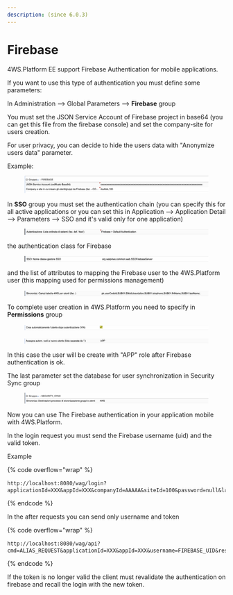 ```yaml
---
description: (since 6.0.3)
---
```


# Firebase

4WS.Platform EE support Firebase Authentication for mobile applications.

If you want to use this type of authentication you must define some parameters:

In Administration --> Global Parameters --> **Firebase** group

You must set the JSON Service Account of Firebase project in base64 (you can get this file from the firebase console) and set the company-site for users creation.

For user privacy, you can decide to hide the users data with "Anonymize users data" parameter.

Example:

<figure><img src="../../.gitbook/assets/image.png" alt=""><figcaption></figcaption></figure>

In **SSO** group you must set the authentication chain (you can specify this for all active applications or you can set this in Application --> Application Detail --> Parameters --> SSO and it's valid only for one application)

<figure><img src="../../.gitbook/assets/image (1).png" alt=""><figcaption></figcaption></figure>

the authentication class for Firebase&#x20;

<figure><img src="../../.gitbook/assets/image (2).png" alt=""><figcaption></figcaption></figure>

and the list of attributes to mapping the Firebase user to the 4WS.Platform user (this mapping used for permissions management)

<figure><img src="../../.gitbook/assets/image (3).png" alt=""><figcaption></figcaption></figure>

To complete user creation in 4WS.Platform you need to specify in **Permissions** group

<figure><img src="../../.gitbook/assets/image (4).png" alt=""><figcaption></figcaption></figure>

<figure><img src="../../.gitbook/assets/image (5).png" alt=""><figcaption></figcaption></figure>

In this case the user will be create with "APP" role after Firebase authentication is ok.

The last parameter set the database for user synchronization in Security Sync group

<figure><img src="../../.gitbook/assets/image (7).png" alt=""><figcaption></figcaption></figure>

Now you can use The Firebase authentication in your application mobile with 4WS.Platform.

In the login request you must send the Firebase username (uid) and the valid token.

Example&#x20;

{% code overflow="wrap" %}
```http
http://localhost:8080/wag/login?applicationId=XXX&appId=XXX&companyId=AAAAA&siteId=100&password=null&languageId=IT&autoLogin=true&username=FIREBASE_UID&ssoToken=FIREBASE_TOKEN
```
{% endcode %}

In the after requests you can send only username and token

{% code overflow="wrap" %}
```http
http://localhost:8080/wag/api?cmd=ALIAS_REQUEST&applicationId=XXX&appId=XXX&username=FIREBASE_UID&restfulToken=FIREBASE_TOKEN
```
{% endcode %}

If the token is no longer valid the client must revalidate the authentication on firebase and recall the login with the new token.
